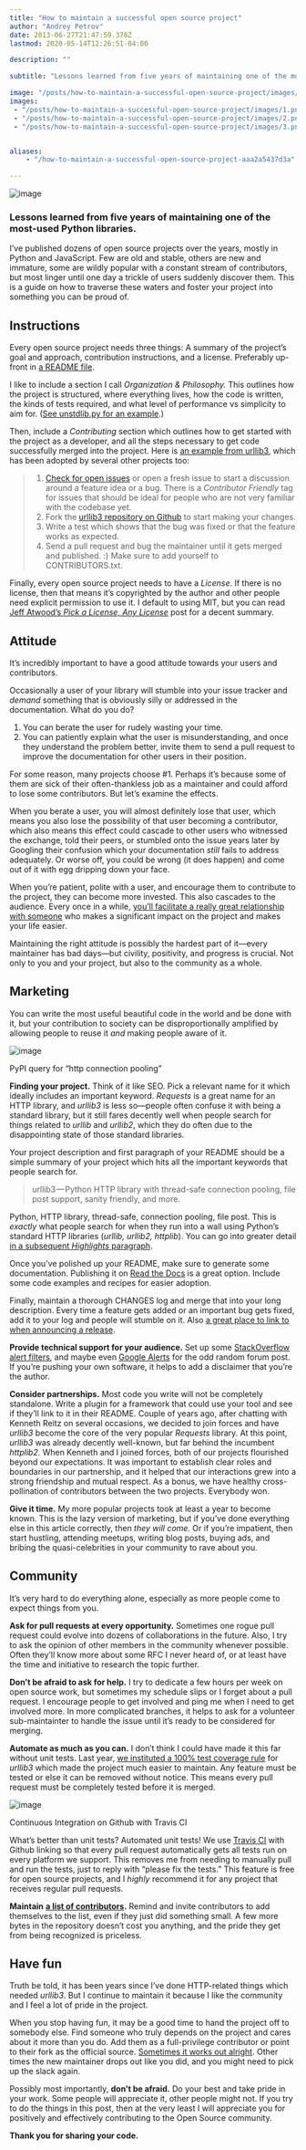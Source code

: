 ```yaml
---
title: "How to maintain a successful open source project"
author: "Andrey Petrov"
date: 2013-06-27T21:47:59.378Z
lastmod: 2020-05-14T12:26:51-04:00

description: ""

subtitle: "Lessons learned from five years of maintaining one of the most-used Python libraries."

image: "/posts/how-to-maintain-a-successful-open-source-project/images/1.png" 
images:
 - "/posts/how-to-maintain-a-successful-open-source-project/images/1.png"
 - "/posts/how-to-maintain-a-successful-open-source-project/images/2.png"
 - "/posts/how-to-maintain-a-successful-open-source-project/images/3.png"


aliases:
    - "/how-to-maintain-a-successful-open-source-project-aaa2a5437d3a"

---
```


![image](/posts/how-to-maintain-a-successful-open-source-project/images/1.png)

### Lessons learned from five years of maintaining one of the most-used Python libraries.

I’ve published dozens of open source projects over the years, mostly in Python and JavaScript. Few are old and stable, others are new and immature, some are wildly popular with a constant stream of contributors, but most linger until one day a trickle of users suddenly discover them. This is a guide on how to traverse these waters and foster your project into something you can be proud of.

## Instructions

Every open source project needs three things: A summary of the project’s goal and approach, contribution instructions, and a license. Preferably up-front in [a README file](https://github.com/shazow/urllib3/blob/master/README.rst).

I like to include a section I call _Organization &amp; Philosophy._ This outlines how the project is structured, where everything lives, how the code is written, the kinds of tests required, and what level of performance vs simplicity to aim for. ([See unstdlib.py for an example](https://github.com/shazow/unstdlib.py#organization--philosophy).)

Then, include a _Contributing_ section which outlines how to get started with the project as a developer, and all the steps necessary to get code successfully merged into the project. Here is [an example from urllib3](https://github.com/shazow/urllib3#contributing), which has been adopted by several other projects too:
> 1. [Check for open issues](https://github.com/shazow/urllib3/issues) or open a fresh issue to start a discussion around a feature idea or a bug. There is a _Contributor Friendly_ tag for issues that should be ideal for people who are not very familiar with the codebase yet.  
> 2. Fork the [urllib3 repository on Github](https://github.com/shazow/urllib3) to start making your changes.  
> 3. Write a test which shows that the bug was fixed or that the feature works as expected.  
> 4. Send a pull request and bug the maintainer until it gets merged and published. :) Make sure to add yourself to CONTRIBUTORS.txt.

Finally, every open source project needs to have a _License_. If there is no license, then that means it’s copyrighted by the author and other people need explicit permission to use it. I default to using MIT, but you can read [Jeff Atwood’s _Pick a License, Any License_](http://www.codinghorror.com/blog/2007/04/pick-a-license-any-license.html) post for a decent summary.

## Attitude

It’s incredibly important to have a good attitude towards your users and contributors.

Occasionally a user of your library will stumble into your issue tracker and _demand_ something that is obviously silly or addressed in the documentation. What do you do?

1.  You can berate the user for rudely wasting your time.
2.  You can patiently explain what the user is misunderstanding, and once they understand the problem better, invite them to send a pull request to improve the documentation for other users in their position.

For some reason, many projects choose #1. Perhaps it’s because some of them are sick of their often-thankless job as a maintainer and could afford to lose some contributors. But let’s examine the effects.

When you berate a user, you will almost definitely lose that user, which means you also lose the possibility of that user becoming a contributor, which also means this effect could cascade to other users who witnessed the exchange, told their peers, or stumbled onto the issue years later by Googling their confusion which your documentation _still_ fails to address adequately. Or worse off, you could be wrong (it does happen) and come out of it with egg dripping down your face.

When you’re patient, polite with a user, and encourage them to contribute to the project, they can become more invested. This also cascades to the audience. Every once in a while, [you’ll facilitate a really great relationship with someone](https://twitter.com/Lukasaoz/status/345145330532225024) who makes a significant impact on the project and makes your life easier.

Maintaining the right attitude is possibly the hardest part of it—every maintainer has bad days—but civility, positivity, and progress is crucial. Not only to you and your project, but also to the community as a whole.

## Marketing

You can write the most useful beautiful code in the world and be done with it, but your contribution to society can be disproportionally amplified by allowing people to reuse it _and_ making people aware of it.




![image](/posts/how-to-maintain-a-successful-open-source-project/images/2.png#layoutTextWidth)

PyPI query for “http connection pooling”



**Finding your project.** Think of it like SEO. Pick a relevant name for it which ideally includes an important keyword. _Requests_ is a great name for an HTTP library, and _urllib3_ is less so—people often confuse it with being a standard library, but it still fares decently well when people search for things related to _urllib_ and _urllib2_, which they do often due to the disappointing state of those standard libraries.

Your project description and first paragraph of your README should be a simple summary of your project which hits all the important keywords that people search for.
> urllib3 — Python HTTP library with thread-safe connection pooling, file post support, sanity friendly, and more.

Python, HTTP library, thread-safe, connection pooling, file post. This is _exactly_ what people search for when they run into a wall using Python’s standard HTTP libraries (_urllib, urllib2, httplib_). You can go into greater detail [in a subsequent _Highlights_ paragraph](https://github.com/shazow/urllib3#highlights).

Once you’ve polished up your README, make sure to generate some documentation. Publishing it on [Read the Docs](http://readthedocs.org/) is a great option. Include some code examples and recipes for easier adoption.

Finally, maintain a thorough CHANGES log and merge that into your long description. Every time a feature gets added or an important bug gets fixed, add it to your log and people will stumble on it. Also [a great place to link to when announcing a release](https://twitter.com/shazow/status/327495369338523648).

**Provide technical support for your audience.** Set up some [StackOverflow alert filters](http://stackexchange.com/filters/new), and maybe even [Google Alerts](http://www.google.com/alerts) for the odd random forum post. If you’re pushing your own software, it helps to add a disclaimer that you’re the author.

**Consider partnerships.** Most code you write will not be completely standalone. Write a plugin for a framework that could use your tool and see if they’ll link to it in their README. Couple of years ago, after chatting with Kenneth Reitz on several occasions, we decided to join forces and have _urllib3_ become the core of the very popular _Requests_ library. At this point, _urllib3_ was already decently well-known, but far behind the incumbent _httplib2._ When Kenneth and I joined forces, both of our projects flourished beyond our expectations. It was important to establish clear roles and boundaries in our partnership, and it helped that our interactions grew into a strong friendship and mutual respect. As a bonus, we have healthy cross-pollination of contributors between the two projects. Everybody won.

**Give it time.** My more popular projects took at least a year to become known. This is the lazy version of marketing, but if you’ve done everything else in this article correctly, then _they will come._ Or if you’re impatient, then start hustling, attending meetups, writing blog posts, buying ads, and bribing the quasi-celebrities in your community to rave about you.

## Community

It’s very hard to do everything alone, especially as more people come to expect things from you.

**Ask for pull requests at every opportunity.** Sometimes one rogue pull request could evolve into dozens of collaborations in the future. Also, I try to ask the opinion of other members in the community whenever possible. Often they’ll know more about some RFC I never heard of, or at least have the time and initiative to research the topic further.

**Don’t be afraid to ask for help.** I try to dedicate a few hours per week on open source work, but sometimes my schedule slips or I forget about a pull request. I encourage people to get involved and ping me when I need to get involved more. In more complicated branches, it helps to ask for a volunteer sub-maintainter to handle the issue until it’s ready to be considered for merging.

**Automate as much as you can.** I don’t think I could have made it this far without unit tests. Last year, [we instituted a 100% test coverage rule](https://github.com/shazow/urllib3/pull/163) for _urllib3_ which made the project much easier to maintain. Any feature must be tested or else it can be removed without notice. This means every pull request must be completely tested before it is merged.




![image](/posts/how-to-maintain-a-successful-open-source-project/images/3.png#layoutTextWidth)

Continuous Integration on Github with Travis CI



What’s better than unit tests? Automated unit tests! We use [Travis CI](https://travis-ci.org/) with Github linking so that every pull request automatically gets all tests run on every platform we support. This removes me from needing to manually pull and run the tests, just to reply with “please fix the tests.” This feature is free for open source projects, and I _highly_ recommend it for any project that receives regular pull requests.

**Maintain** [**a list of contributors**](https://github.com/shazow/urllib3/blob/master/CONTRIBUTORS.txt)**.** Remind and invite contributors to add themselves to the list, even if they just did something small. A few more bytes in the repository doesn’t cost you anything, and the pride they get from being recognized is priceless.

## Have fun

Truth be told, it has been years since I’ve done HTTP-related things which needed _urllib3_. But I continue to maintain it because I like the community and I feel a lot of pride in the project.

When you stop having fun, it may be a good time to hand the project off to somebody else. Find someone who truly depends on the project and cares about it more than you do. Add them as a full-privilege contributor or point to their fork as the official source. [Sometimes it works out alright](https://github.com/sstoiana/s3funnel). Other times the new maintainer drops out like you did, and you might need to pick up the slack again.

Possibly most importantly, **don’t be afraid.** Do your best and take pride in your work. Some people will appreciate it, other people might not. If you try to do the things in this post, then at the very least I will appreciate you for positively and effectively contributing to the Open Source community.

**Thank you for sharing your code.**
